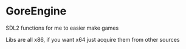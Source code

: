 # GoreEngine
 SDL2 functions for me to easier make games

Libs are all x86, if you want x64 just acquire them from other sources